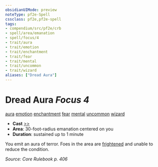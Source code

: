 ```yaml
---
obsidianUIMode: preview
noteType: pf2e-Spell
cssclass: pf2e,pf2e-spell
tags:
- compendium/src/pf2e/crb
- spell/area/emanation
- spell/focus/4
- trait/aura
- trait/emotion
- trait/enchantment
- trait/fear
- trait/mental
- trait/uncommon
- trait/wizard
aliases: ["Dread Aura"]
---
```

# Dread Aura *Focus 4*   
[aura](rules/traits/aura.md "Aura Combat Trait")  [emotion](rules/traits/emotion.md "Emotion Effect Trait")  [enchantment](rules/traits/enchantment.md "Enchantment School Trait")  [fear](rules/traits/fear.md "Fear Effect Trait")  [mental](rules/traits/mental.md "Mental Effect Trait")  [uncommon](rules/traits/uncommon.md "Uncommon Rarity Trait")  [wizard](rules/traits/wizard.md "Wizard Class Trait")  

- **Cast** [>>](rules/core-rulebook/chapter-9-playing-the-game.md#Actions "Two-Action") 
- **Area**: 30-foot-radius emanation centered on you
- **Duration**: sustained up to 1 minute

You emit an aura of terror. Foes in the area are [frightened](rules/conditions.md#Frightened) and unable to reduce the condition.

*Source: Core Rulebook p. 406*